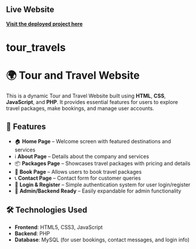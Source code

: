 ## **Live Website**

[**Visit the deployed project here**](http://natati.free.nf/)

# tour_travels
# 🌍 Tour and Travel Website

This is a dynamic Tour and Travel Website built using **HTML**, **CSS**, **JavaScript**, and **PHP**. It provides essential features for users to explore travel packages, make bookings, and manage user accounts.

## 🚀 Features

- 🏠 **Home Page** – Welcome screen with featured destinations and services
- ℹ️ **About Page** – Details about the company and services
- 📦 **Packages Page** – Showcases travel packages with pricing and details
- 📝 **Book Page** – Allows users to book travel packages
- 📞 **Contact Page** – Contact form for customer queries
- 🔐 **Login & Register** – Simple authentication system for user login/register
- 📁 **Admin/Backend Ready** – Easily expandable for admin functionality

## 🛠️ Technologies Used

- **Frontend**: HTML5, CSS3, JavaScript
- **Backend**: PHP
- **Database**: MySQL (for user bookings, contact messages, and login info)



